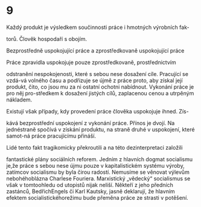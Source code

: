 # 9

Každý produkt je výsledkem součinnosti práce i hmotných výrobních fak-

torů. Člověk hospodaří s obojím.

Bezprostředně uspokojující práce a zprostředkovaně uspokojující práce

Práce zpravidla uspokojuje pouze zprostředkovaně, prostřednictvím

odstranění nespokojenosti, které s sebou nese dosažení cíle. Pracující se vzdá-vá volného času a podřizuje se újmě z práce proto, aby získal její produkt, čito, co jsou mu za ni ostatní ochotni nabídnout. Vykonání práce je pro něj pro-středkem k dosažení jistých cílů, zaplacenou cenou a utrpěným nákladem.

Existují však případy, kdy provedení práce člověka uspokojuje ihned. Zís-

kává bezprostřední uspokojení z vykonání práce. Přínos je dvojí. Na jednéstraně spočívá v získání produktu, na straně druhé v uspokojení, které samot-ná práce pracujícímu přináší.

Lidé tento fakt tragikomicky překroutili a na této dezinterpretaci založili

fantastické plány sociálních reforem. Jedním z hlavních dogmat socialismu je,že práce s sebou nese újmu pouze v kapitalistickém systému výroby, zatímcov socialismu by byla čirou radostí. Nemusíme se věnovat výlevům nebohéhoblázna Charlese Fouriera. Marxistický „vědecký“ socialismus se však v tomtoohledu od utopistů nijak neliší. Někteří z jeho předních zastánců, BedřichEngels či Karl Kautsky, jasně deklarují, že hlavním efektem socialistickéhorežimu bude přeměna práce ze strasti v potěšení.

